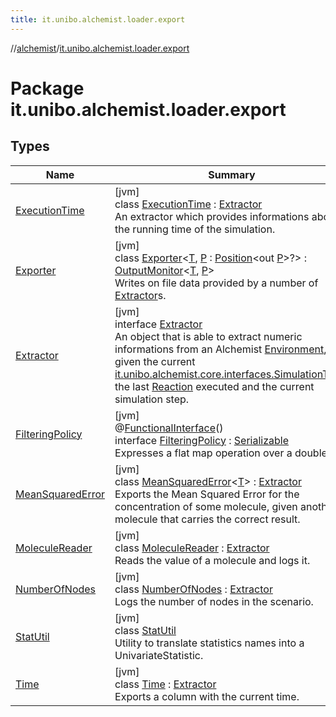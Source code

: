 ```yaml
---
title: it.unibo.alchemist.loader.export
---
```

//[alchemist](../../index.html)/[it.unibo.alchemist.loader.export](index.html)



# Package it.unibo.alchemist.loader.export



## Types


| Name | Summary |
|---|---|
| [ExecutionTime](-execution-time/index.html) | [jvm]<br>class [ExecutionTime](-execution-time/index.html) : [Extractor](-extractor/index.html)<br>An extractor which provides informations about the running time of the simulation. |
| [Exporter](-exporter/index.html) | [jvm]<br>class [Exporter](-exporter/index.html)<[T](-exporter/index.html), [P](-exporter/index.html) : [Position](../it.unibo.alchemist.model.interfaces/-position/index.html)<out [P](../it.unibo.alchemist.loader.shapes/-rectangle/index.html)>?> : [OutputMonitor](../it.unibo.alchemist.boundary.interfaces/-output-monitor/index.html)<[T](https://docs.oracle.com/javase/8/docs/api/java/lang/Iterable.html), [P](../it.unibo.alchemist.loader.shapes/-rectangle/index.html)> <br>Writes on file data provided by a number of [Extractor](-extractor/index.html)s. |
| [Extractor](-extractor/index.html) | [jvm]<br>interface [Extractor](-extractor/index.html)<br>An object that is able to extract numeric informations from an Alchemist [Environment](../it.unibo.alchemist.model.interfaces/-environment/index.html), given the current [it.unibo.alchemist.core.interfaces.Simulation](../it.unibo.alchemist.core.interfaces/-simulation/index.html)[Time](../it.unibo.alchemist.model.interfaces/-time/index.html), the last [Reaction](../it.unibo.alchemist.model.interfaces/-reaction/index.html) executed and the current simulation step. |
| [FilteringPolicy](-filtering-policy/index.html) | [jvm]<br>@[FunctionalInterface](https://docs.oracle.com/javase/8/docs/api/java/lang/FunctionalInterface.html)()<br>interface [FilteringPolicy](-filtering-policy/index.html) : [Serializable](https://docs.oracle.com/javase/8/docs/api/java/io/Serializable.html)<br>Expresses a flat map operation over a double. |
| [MeanSquaredError](-mean-squared-error/index.html) | [jvm]<br>class [MeanSquaredError](-mean-squared-error/index.html)<[T](-mean-squared-error/index.html)> : [Extractor](-extractor/index.html)<br>Exports the Mean Squared Error for the concentration of some molecule, given another molecule that carries the correct result. |
| [MoleculeReader](-molecule-reader/index.html) | [jvm]<br>class [MoleculeReader](-molecule-reader/index.html) : [Extractor](-extractor/index.html)<br>Reads the value of a molecule and logs it. |
| [NumberOfNodes](-number-of-nodes/index.html) | [jvm]<br>class [NumberOfNodes](-number-of-nodes/index.html) : [Extractor](-extractor/index.html)<br>Logs the number of nodes in the scenario. |
| [StatUtil](-stat-util/index.html) | [jvm]<br>class [StatUtil](-stat-util/index.html)<br>Utility to translate statistics names into a UnivariateStatistic. |
| [Time](-time/index.html) | [jvm]<br>class [Time](-time/index.html) : [Extractor](-extractor/index.html)<br>Exports a column with the current time. |

